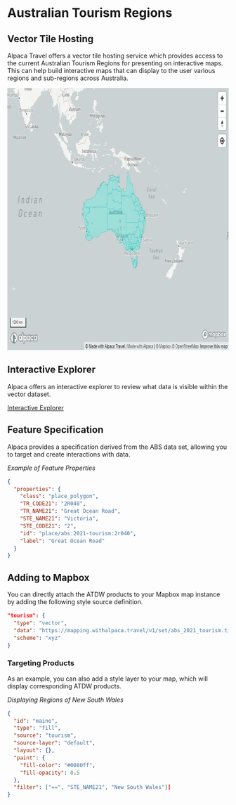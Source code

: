# Australian Tourism Regions

## Vector Tile Hosting

Alpaca Travel offers a vector tile hosting service which provides access to the
current Australian Tourism Regions for presenting on interactive maps. This can
help build interactive maps that can display to the user various regions and
sub-regions across Australia.

<img alt="Australian Tourism Regions" src="./map.png" width="803" height="597" />

## Interactive Explorer

Alpaca offers an interactive explorer to review what data is visible within the
vector dataset.

[Interactive Explorer](https://mapping.withalpaca.travel/set/abs_2021_tourism)

## Feature Specification

Alpaca provides a specification derived from the ABS data set, allowing you
to target and create interactions with data.

_Example of Feature Properties_

```json
{
  "properties": {
    "class": "place_polygon",
    "TR_CODE21": "2R040",
    "TR_NAME21": "Great Ocean Road",
    "STE_NAME21": "Victoria",
    "STE_CODE21": "2",
    "id": "place/abs:2021-tourism:2r040",
    "label": "Great Ocean Road"
  }
}
```

## Adding to Mapbox

You can directly attach the ATDW products to your Mapbox map instance by adding
the following style source definition.

```json
"tourism": {
  "type": "vector",
  "data": "https://mapping.withalpaca.travel/v1/set/abs_2021_tourism.tilejson?scheme=xyz&accessToken=YOUR_ACCESS_TOKEN",
  "scheme": "xyz"
}
```

### Targeting Products

As an example, you can also add a style layer to your map, which will display
corresponding ATDW products.

_Displaying Regions of New South Wales_

```json
{
  "id": "maine",
  "type": "fill",
  "source": "tourism",
  "source-layer": "default",
  "layout": {},
  "paint": {
    "fill-color": "#0080ff",
    "fill-opacity": 0.5
  },
  "filter": ["==", "STE_NAME21", "New South Wales"]]
}
```
